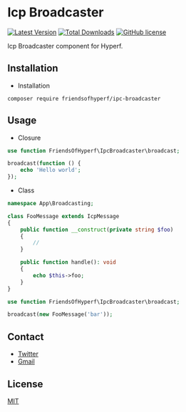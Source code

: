 # Icp Broadcaster

[![Latest Version](https://img.shields.io/packagist/v/friendsofhyperf/ipc-broadcaster.svg?style=flat-square)](https://packagist.org/packages/friendsofhyperf/ipc-broadcaster)
[![Total Downloads](https://img.shields.io/packagist/dt/friendsofhyperf/ipc-broadcaster.svg?style=flat-square)](https://packagist.org/packages/friendsofhyperf/ipc-broadcaster)
[![GitHub license](https://img.shields.io/github/license/friendsofhyperf/ipc-broadcaster)](https://github.com/friendsofhyperf/ipc-broadcaster)

Icp Broadcaster component for Hyperf.

## Installation

- Installation

```shell
composer require friendsofhyperf/ipc-broadcaster
```

## Usage

- Closure

```php
use function FriendsOfHyperf\IpcBroadcaster\broadcast;

broadcast(function () {
    echo 'Hello world';
});
```

- Class

```php
namespace App\Broadcasting;

class FooMessage extends IcpMessage
{
    public function __construct(private string $foo)
    {
        //
    }

    public function handle(): void
    {
        echo $this->foo;
    }
}

use function FriendsOfHyperf\IpcBroadcaster\broadcast;

broadcast(new FooMessage('bar'));

```

## Contact

- [Twitter](https://twitter.com/huangdijia)
- [Gmail](mailto:huangdijia@gmail.com)

## License

[MIT](LICENSE)
